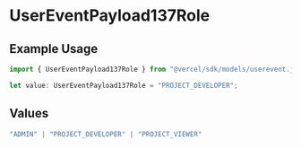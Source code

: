 # UserEventPayload137Role

## Example Usage

```typescript
import { UserEventPayload137Role } from "@vercel/sdk/models/userevent.js";

let value: UserEventPayload137Role = "PROJECT_DEVELOPER";
```

## Values

```typescript
"ADMIN" | "PROJECT_DEVELOPER" | "PROJECT_VIEWER"
```